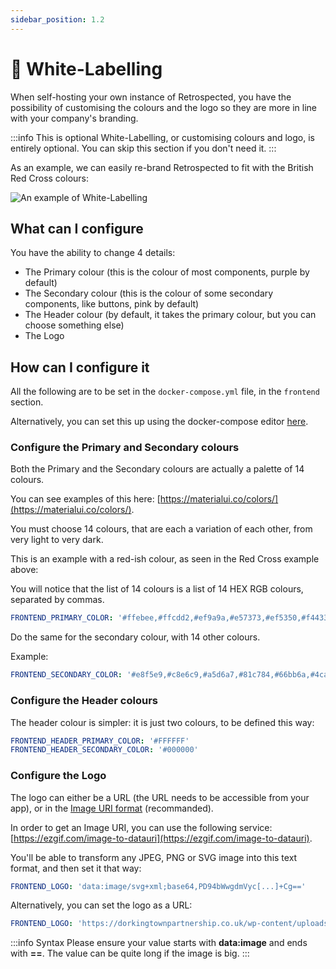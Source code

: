 ```yaml
---
sidebar_position: 1.2
---
```


# 🎨 White-Labelling

When self-hosting your own instance of Retrospected, you have the possibility of customising the colours and the logo so they are more in line with your company's branding.

:::info This is optional
White-Labelling, or customising colours and logo, is entirely optional. You can skip this section if you don't need it.
:::

As an example, we can easily re-brand Retrospected to fit with the British Red Cross colours:

![An example of White-Labelling](/img/self-hosting/white-labelling-example-2.png)

## What can I configure

You have the ability to change 4 details:

- The Primary colour (this is the colour of most components, purple by default)
- The Secondary colour (this is the colour of some secondary components, like buttons, pink by default)
- The Header colour (by default, it takes the primary colour, but you can choose something else)
- The Logo

## How can I configure it

All the following are to be set in the `docker-compose.yml` file, in the `frontend` section.

Alternatively, you can set this up using the docker-compose editor [here](quick-start).

### Configure the Primary and Secondary colours

Both the Primary and the Secondary colours are actually a palette of 14 colours.

You can see examples of this here: [https://materialui.co/colors/](https://materialui.co/colors/).

You must choose 14 colours, that are each a variation of each other, from very light to very dark.

This is an example with a red-ish colour, as seen in the Red Cross example above:

You will notice that the list of 14 colours is a list of 14 HEX RGB colours, separated by commas.

```yaml
FRONTEND_PRIMARY_COLOR: '#ffebee,#ffcdd2,#ef9a9a,#e57373,#ef5350,#f44336,#e53935,#d32f2f,#c62828,#b71c1c,#ff8a80,#ff5252,#ff1744,#d50000'
```

Do the same for the secondary colour, with 14 other colours.

Example:

```yaml
FRONTEND_SECONDARY_COLOR: '#e8f5e9,#c8e6c9,#a5d6a7,#81c784,#66bb6a,#4caf50,#43a047,#388e3c,#2e7d32,#1b5e20,#b9f6ca,#69f0ae,#00e676,#00c853'
```

### Configure the Header colours

The header colour is simpler: it is just two colours, to be defined this way:

```yaml
FRONTEND_HEADER_PRIMARY_COLOR: '#FFFFFF'
FRONTEND_HEADER_SECONDARY_COLOR: '#000000'
```

### Configure the Logo

The logo can either be a URL (the URL needs to be accessible from your app), or in the [Image URI format](https://en.wikipedia.org/wiki/Data_URI_scheme) (recommanded).

In order to get an Image URI, you can use the following service: [https://ezgif.com/image-to-datauri](https://ezgif.com/image-to-datauri).

You'll be able to transform any JPEG, PNG or SVG image into this text format, and then set it that way:

```yaml
FRONTEND_LOGO: 'data:image/svg+xml;base64,PD94bWwgdmVyc[...]+Cg=='
```

Alternatively, you can set the logo as a URL:

```yaml
FRONTEND_LOGO: 'https://dorkingtownpartnership.co.uk/wp-content/uploads/2021/10/British-Red-Cross.jpeg'
```

:::info Syntax
Please ensure your value starts with **data:image** and ends with **==**.
The value can be quite long if the image is big.
:::
